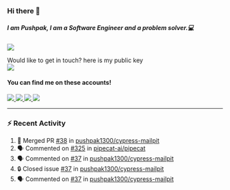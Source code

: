 ### Hi there 👋


##### I am Pushpak, I am a Software Engineer and a problem solver.💻

![](https://komarev.com/ghpvc/?username=pushpak1300)

 Would like to get in touch? here is my public key 
 <br> <a href='https://keybase.io/pushpak1300'><img src="https://img.shields.io/keybase/pgp/pushpak1300?color=pinl&label=PGP&style=for-the-badge"/></a></br>
#### You can find me on these accounts!
<p>
<a href='https://twitter.com/pushpak1300'><a href="https://pushpak1300.me/" target="_blank">
  <img src="https://img.shields.io/badge/website-%23E34F26.svg?&style=for-the-badge" />
</a> 
 
 <a href="https://twitter.com/pushpak1300" target="_blank">
  <img src="https://img.shields.io/badge/twitter-%231DA1F2.svg?&style=for-the-badge&logo=twitter&logoColor=white" />
</a> 

<a href="https://www.linkedin.com/in/pushpak-c-286b17b1/" target="_blank">
  <img src="https://img.shields.io/badge/linkedin-%230077B5.svg?&style=for-the-badge&logo=linkedin&logoColor=white" />
</a> 

<a href="https://dev.to/pushpak1300/" target="_blank">
  <img src="http://img.shields.io/badge/dev.to-gray?style=for-the-badge&logo=dev.to&?logoColor=white?logoWidth=100?label=" />
</a> 


</p>

---

### ⚡ Recent Activity

<!--START_SECTION:activity-->
1. 🎉 Merged PR [#38](https://github.com/pushpak1300/cypress-mailpit/pull/38) in [pushpak1300/cypress-mailpit](https://github.com/pushpak1300/cypress-mailpit)
2. 🗣 Commented on [#325](https://github.com/pipecat-ai/pipecat/issues/325#issuecomment-2335218146) in [pipecat-ai/pipecat](https://github.com/pipecat-ai/pipecat)
3. 🗣 Commented on [#37](https://github.com/pushpak1300/cypress-mailpit/issues/37#issuecomment-2333812928) in [pushpak1300/cypress-mailpit](https://github.com/pushpak1300/cypress-mailpit)
4. 🔒 Closed issue [#37](https://github.com/pushpak1300/cypress-mailpit/issues/37) in [pushpak1300/cypress-mailpit](https://github.com/pushpak1300/cypress-mailpit)
5. 🗣 Commented on [#37](https://github.com/pushpak1300/cypress-mailpit/issues/37#issuecomment-2333712974) in [pushpak1300/cypress-mailpit](https://github.com/pushpak1300/cypress-mailpit)
<!--END_SECTION:activity-->

